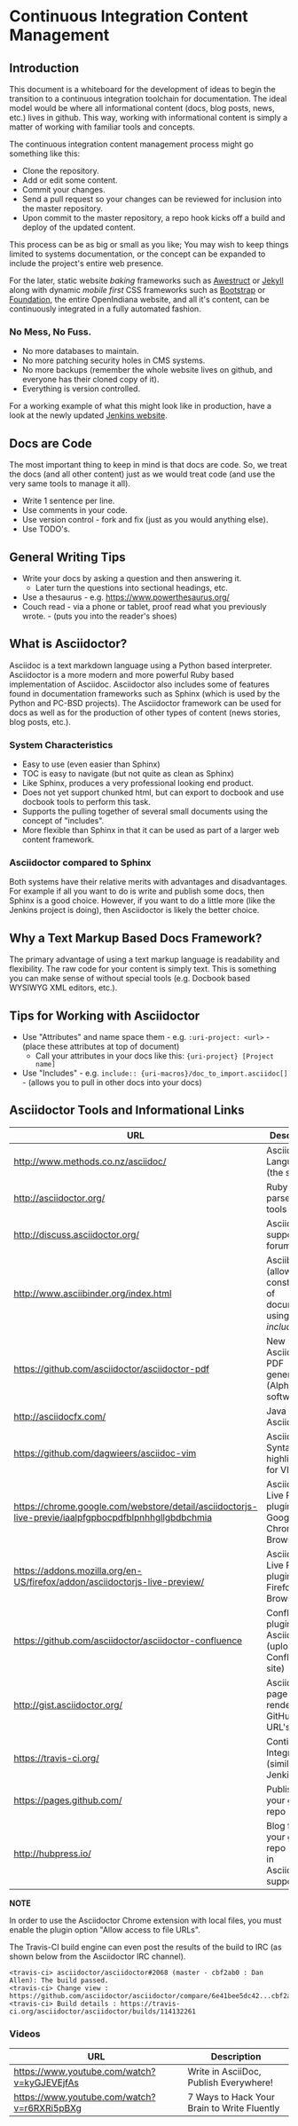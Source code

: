 # Continuous Integration Content Management


## Introduction

This document is a whiteboard for the development of ideas to begin the transition to a continuous integration toolchain for documentation.
The ideal model would be where all informational content (docs, blog posts, news, etc.) lives in github.
This way, working with informational content is simply a matter of working with familiar tools and concepts.

The continuous integration content management process might go something like this:

* Clone the repository.
* Add or edit some content.
* Commit your changes.
* Send a pull request so your changes can be reviewed for inclusion into the master repository.
* Upon commit to the master repository, a repo hook kicks off a build and deploy of the updated content.

This process can be as big or small as you like;
You may wish to keep things limited to systems documentation, or the concept can be expanded to include the project's entire web presence.

For the later, static website _baking_ frameworks such as [Awestruct](http://awestruct.org/) or [Jekyll](https://jekyllrb.com/) along with dynamic _mobile first_ CSS frameworks such as [Bootstrap](http://getbootstrap.com/) or [Foundation](http://foundation.zurb.com/), the entire OpenIndiana website, and all it's content, can be continuously integrated in a fully automated fashion.

### No Mess, No Fuss.

* No more databases to maintain.
* No more patching security holes in CMS systems.
* No more backups (remember the whole website lives on github, and everyone has their cloned copy of it).
* Everything is version controlled.

For a working example of what this might look like in production, have a look at the newly updated [Jenkins website](https://jenkins.io/index.html).

## Docs are Code

The most important thing to keep in mind is that docs are code.
So, we treat the docs (and all other content) just as we would treat code (and use the very same tools to manage it all).

* Write 1 sentence per line.
* Use comments in your code.
* Use version control - fork and fix (just as you would anything else).
* Use TODO's.

## General Writing Tips

* Write your docs by asking a question and then answering it.
    * Later turn the questions into sectional headings, etc.
* Use a thesaurus - e.g. https://www.powerthesaurus.org/
* Couch read - via a phone or tablet, proof read what you previously wrote. - (puts you into the reader's shoes)

## What is Asciidoctor?

Asciidoc is a text markdown language using a Python based interpreter.
Asciidoctor is a more modern and more powerful Ruby based implementation of Asciidoc.
Asciidoctor also includes some of features found in documentation frameworks such as Sphinx (which is used by the Python and PC-BSD projects).
The Asciidoctor framework can be used for docs as well as for the production of other types of content (news stories, blog posts, etc.).

### System Characteristics
* Easy to use (even easier than Sphinx)
* TOC is easy to navigate (but not quite as clean as Sphinx)
* Like Sphinx, produces a very professional looking end product.
* Does not yet support chunked html, but can export to docbook and use docbook tools to perform this task.
* Supports the pulling together of several small documents using the concept of "includes".
* More flexible than Sphinx in that it can be used as part of a larger web content framework.

### Asciidoctor compared to Sphinx
Both systems have their relative merits with advantages and disadvantages.
For example if all you want to do is write and publish some docs, then Sphinx is a good choice.
However, if you want to do a little more (like the Jenkins project is doing), then Asciidoctor is likely the better choice.


## Why a Text Markup Based Docs Framework?

The primary advantage of using a text markup language is readability and flexibility.
The raw code for your content is simply text.
This is something you can make sense of without special tools (e.g. Docbook based WYSIWYG XML editors, etc.).


## Tips for Working with Asciidoctor

* Use "Attributes" and name space them - e.g. `:uri-project: <url>` -(place these attributes at top of document)
    * Call your attributes in your docs like this: `{uri-project} [Project name]`
* Use "Includes" - e.g. `include:: {uri-macros}/doc_to_import.asciidoc[]` - (allows you to pull in other docs into your docs)

## Asciidoctor Tools and Informational Links

| URL | Description |
|------------------------------------------------------------------------------------------------------|-----------------------------------------------------------------------|
| http://www.methods.co.nz/asciidoc/ | Asciidoc Language (the syntax) |
| http://asciidoctor.org/ | Ruby based parser and tools |
| http://discuss.asciidoctor.org/ | Asciidoctor support forum |
| http://www.asciibinder.org/index.html | Asciibinder - (allows the construction of documents using _includes_) |
| https://github.com/asciidoctor/asciidoctor-pdf | New Asciidoctor PDF generator (Alpha software) |
| http://asciidocfx.com/ | Java based Asciidoc IDE |
| https://github.com/dagwieers/asciidoc-vim | Asciidoc Syntax highlighting for VIM |
| https://chrome.google.com/webstore/detail/asciidoctorjs-live-previe/iaalpfgpbocpdfblpnhhgllgbdbchmia | Asciidoctor.js Live Preview plugin for Google Chrome Web Browser |
| https://addons.mozilla.org/en-US/firefox/addon/asciidoctorjs-live-preview/ | Asciidoctor.js Live Preview plugin for Firefox Web Browser |
| https://github.com/asciidoctor/asciidoctor-confluence | Confluence plugin for Asciidoctor - (uploads to Confluence site) |
| http://gist.asciidoctor.org/ | Asciidoctor page renderer for GitHub Gist URL's |
| https://travis-ci.org/ | Continuous Integration (similar to Jenkins, etc.) |
| https://pages.github.com/ | Publish from your github repo |
| http://hubpress.io/ | Blog from your github repo - built in Asciidoctor support |

**NOTE**

In order to use the Asciidoctor Chrome extension with local files, you must enable the plugin option "Allow access to file URLs".

The Travis-CI build engine can even post the results of the build to IRC (as shown below from the Asciidoctor IRC channel).

	<travis-ci> asciidoctor/asciidoctor#2068 (master - cbf2ab0 : Dan Allen): The build passed.
	<travis-ci> Change view : https://github.com/asciidoctor/asciidoctor/compare/6e41bee5dc42...cbf2ab0a9b78
	<travis-ci> Build details : https://travis-ci.org/asciidoctor/asciidoctor/builds/114132261

### Videos

| URL | Description |
|---------------------------------------------|---------------------------------------------|
| https://www.youtube.com/watch?v=kyGJEVEjfAs | Write in AsciiDoc, Publish Everywhere! |
| https://www.youtube.com/watch?v=r6RXRi5pBXg | 7 Ways to Hack Your Brain to Write Fluently |
